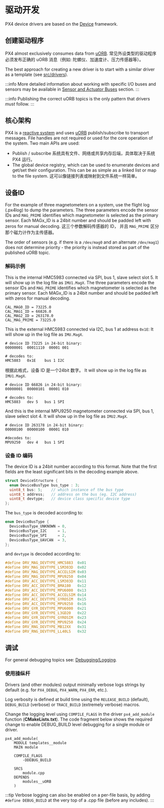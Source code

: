 # 驱动开发

PX4 device drivers are based on the [Device](https://github.com/PX4/PX4-Autopilot/tree/main/src/lib/drivers/device) framework.

## 创建驱动程序

PX4 almost exclusively consumes data from [uORB](../middleware/uorb.md). 常见外设类型的驱动程序必须发布正确的 uORB 消息（例如: 陀螺仪、加速度计、压力传感器等）。

The best approach for creating a new driver is to start with a similar driver as a template (see [src/drivers](https://github.com/PX4/PX4-Autopilot/tree/main/src/drivers)).

:::info
More detailed information about working with specific I/O buses and sensors may be available in [Sensor and Actuator Buses](../sensor_bus/index.md) section.
:::

:::info
Publishing the correct uORB topics is the only pattern that drivers _must_ follow.
:::

## 核心架构

PX4 is a [reactive system](../concept/architecture.md) and uses [uORB](../middleware/uorb.md) publish/subscribe to transport messages. File handles are not required or used for the core operation of the system. Two main APIs are used:

- Publish / subscribe 系统具有文件、网络或共享内存后端，具体取决于系统 PX4 运行。
- The global device registry, which can be used to enumerate devices and get/set their configuration. This can be as simple as a linked list or map to the file system. 这可以像链接列表或映射到文件系统一样简单。

## 设备ID

For the example of three magnetometers on a system, use the flight log (.px4log) to dump the parameters. The three parameters encode the sensor IDs and <code>MAG_PRIME</code> identifies which magnetometer is selected as the primary sensor. Each MAGx_ID is a 24bit number and should be padded left with zeros for manual decoding. 这三个参数解码传感器的 ID， 并且 <code>MAG_PRIME</code> 区分那个磁力计作为主传感器。

The order of sensors (e.g. if there is a `/dev/mag0` and an alternate `/dev/mag1`) does not determine priority - the priority is instead stored as part of the published uORB topic.

### 解码示例

This is the internal HMC5983 connected via SPI, bus 1, slave select slot 5. It will show up in the log file as <code>IMU1.MagX</code>. The three parameters encode the sensor IDs and `MAG_PRIME` identifies which magnetometer is selected as the primary sensor. Each MAGx_ID is a 24bit number and should be padded left with zeros for manual decoding.

```
CAL_MAG0_ID = 73225.0
CAL_MAG1_ID = 66826.0
CAL_MAG2_ID = 263178.0
CAL_MAG_PRIME = 73225.0
```

This is the external HMC5983 connected via I2C, bus 1 at address `0x1E`: It will show up in the log file as `IMU.MagX`.

```
# device ID 73225 in 24-bit binary:
00000001  00011110  00001 001

# decodes to:
HMC5883   0x1E    bus 1 I2C
```

根据此格式，设备 ID 是一个24bit 数字。 It will show up in the log file as `IMU1.MagX`.

```
# device ID 66826 in 24-bit binary:
00000001  00000101  00001 010

# decodes to:
HMC5883   dev 5   bus 1 SPI
```

And this is the internal MPU9250 magnetometer connected via SPI, bus 1, slave select slot 4. It will show up in the log file as `IMU2.MagX`.

```
# device ID 263178 in 24-bit binary:
00000100  00000100  00001 010

#decodes to:
MPU9250   dev 4   bus 1 SPI
```

### 设备 ID 编码

The device ID is a 24bit number according to this format. Note that the first fields are the least significant bits in the decoding example above.

```C
struct DeviceStructure {
  enum DeviceBusType bus_type : 3;
  uint8_t bus: 5;    // which instance of the bus type
  uint8_t address;   // address on the bus (eg. I2C address)
  uint8_t devtype;   // device class specific device type
};
```

The `bus_type` is decoded according to:

```C
enum DeviceBusType {
  DeviceBusType_UNKNOWN = 0,
  DeviceBusType_I2C     = 1,
  DeviceBusType_SPI     = 2,
  DeviceBusType_UAVCAN  = 3,
};
```

and `devtype` is decoded according to:

```C
#define DRV_MAG_DEVTYPE_HMC5883  0x01
#define DRV_MAG_DEVTYPE_LSM303D  0x02
#define DRV_MAG_DEVTYPE_ACCELSIM 0x03
#define DRV_MAG_DEVTYPE_MPU9250  0x04
#define DRV_ACC_DEVTYPE_LSM303D  0x11
#define DRV_ACC_DEVTYPE_BMA180   0x12
#define DRV_ACC_DEVTYPE_MPU6000  0x13
#define DRV_ACC_DEVTYPE_ACCELSIM 0x14
#define DRV_ACC_DEVTYPE_GYROSIM  0x15
#define DRV_ACC_DEVTYPE_MPU9250  0x16
#define DRV_GYR_DEVTYPE_MPU6000  0x21
#define DRV_GYR_DEVTYPE_L3GD20   0x22
#define DRV_GYR_DEVTYPE_GYROSIM  0x23
#define DRV_GYR_DEVTYPE_MPU9250  0x24
#define DRV_RNG_DEVTYPE_MB12XX   0x31
#define DRV_RNG_DEVTYPE_LL40LS   0x32
```

## 调试

For general debugging topics see: [Debugging/Logging](../debug/index.md).

### 使用操纵杆

Drivers (and other modules) output minimally verbose logs strings by default (e.g. for `PX4_DEBUG`, `PX4_WARN`, `PX4_ERR`, etc.).

Log verbosity is defined at build time using the `RELEASE_BUILD` (default), `DEBUG_BUILD` (verbose) or `TRACE_BUILD` (extremely verbose) macros.

Change the logging level using `COMPILE_FLAGS` in the driver `px4_add_module` function (**CMakeLists.txt**).
The code fragment below shows the required change to enable DEBUG_BUILD level debugging for a single module or driver.

```
px4_add_module(
	MODULE templates__module
	MAIN module
```

```
	COMPILE_FLAGS
		-DDEBUG_BUILD
```

```
	SRCS
		module.cpp
	DEPENDS
		modules__uORB
	)
```

:::tip
Verbose logging can also be enabled on a per-file basis, by adding `#define DEBUG_BUILD` at the very top of a .cpp file (before any includes).
:::

